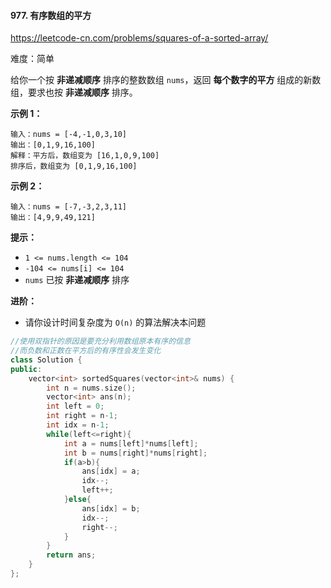 #### 977. 有序数组的平方

https://leetcode-cn.com/problems/squares-of-a-sorted-array/

难度：简单

给你一个按 **非递减顺序** 排序的整数数组 `nums`，返回 **每个数字的平方** 组成的新数组，要求也按 **非递减顺序** 排序。



**示例 1：**

```
输入：nums = [-4,-1,0,3,10]
输出：[0,1,9,16,100]
解释：平方后，数组变为 [16,1,0,9,100]
排序后，数组变为 [0,1,9,16,100]
```

**示例 2：**

```
输入：nums = [-7,-3,2,3,11]
输出：[4,9,9,49,121]
```

 

**提示：**

- `1 <= nums.length <= 104`
- `-104 <= nums[i] <= 104`
- `nums` 已按 **非递减顺序** 排序

 

**进阶：**

- 请你设计时间复杂度为 `O(n)` 的算法解决本问题



```c++
//使用双指针的原因是要充分利用数组原本有序的信息
//而负数和正数在平方后的有序性会发生变化
class Solution {
public:
    vector<int> sortedSquares(vector<int>& nums) {
        int n = nums.size();
        vector<int> ans(n);
        int left = 0;
        int right = n-1;
        int idx = n-1;
        while(left<=right){
            int a = nums[left]*nums[left];
            int b = nums[right]*nums[right];
            if(a>b){
                ans[idx] = a;
                idx--;
                left++;
            }else{
                ans[idx] = b;
                idx--;
                right--;
            }
        }
        return ans;
    }
};
```

